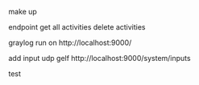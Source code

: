 make up

endpoint 
    get all activities
    delete activities

graylog run on http://localhost:9000/

add input udp gelf http://localhost:9000/system/inputs

test